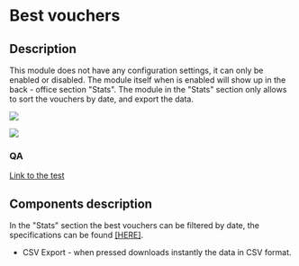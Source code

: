 # Best vouchers

## Description

This module does not have any configuration settings, it can only be enabled or disabled. The module itself when is enabled will show up in the back - office section "Stats". The module in the "Stats" section only allows to sort the vouchers by date, and export the data.

![](<../../../../../.gitbook/assets/Screenshot 2022-08-01 at 15-43-13 Module manager • test.png>)

![](<../../../../../.gitbook/assets/Screenshot 2022-08-01 at 15-49-50 Stats • test.png>)

### QA&#x20;

[Link to the test](https://build.prestashop-project.org/test-scenarios/scenarios/modules/statsbestvouchers.html)

## Components description

In the "Stats" section the best vouchers can be filtered by date, the specifications can be found [\[HERE\]](../../../common-components/filtering-components-in-stats.md).

* CSV Export - when pressed downloads instantly the data in CSV format.
